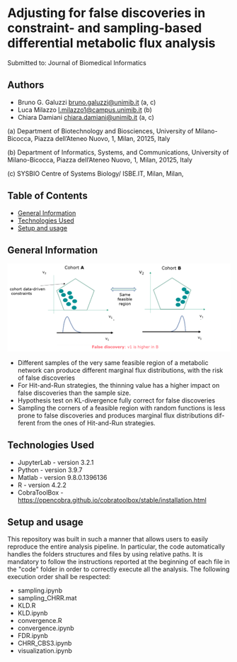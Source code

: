 # Adjusting for false discoveries in constraint- and sampling-based differential metabolic flux analysis
Submitted to: Journal of Biomedical Informatics

## Authors
- Bruno G. Galuzzi <bruno.galuzzi@unimib.it> (a, c)
- Luca Milazzo <l.milazzo1@campus.unimib.it> (b)
- Chiara Damiani <chiara.damiani@unimib.it> (a, c)

(a) Department of Biotechnology and Biosciences, University of Milano-Bicocca, Piazza
dell’Ateneo Nuovo, 1, Milan, 20125, Italy

(b) Department of Informatics, Systems, and Communications, University of
Milano-Bicocca, Piazza dell’Ateneo Nuovo, 1, Milan, 20125, Italy

(c) SYSBIO Centre of Systems Biology/ ISBE.IT, Milan, Milan,

## Table of Contents
* [General Information](#general-information)
* [Technologies Used](#technologies-used)
* [Setup and usage](#setup)

## General Information

![alt text](https://github.com/CompBtBs/FalseDiscoveriesAnalysis/blob/main/image.png)

- Different samples of the very same feasible region of a metabolic network 
can produce different marginal flux distributions, with the risk of false discoveries
- For Hit-and-Run strategies, the thinning value has a higher impact on
false discoveries than the sample size.
- Hypothesis test on KL-divergence fully correct for false discoveries
- Sampling the corners of a feasible region with random functions is less
prone to false discoveries and produces marginal flux distributions dif-
ferent from the ones of Hit-and-Run strategies.


## Technologies Used
- JupyterLab - version 3.2.1
- Python - version 3.9.7
- Matlab - version 9.8.0.1396136
- R - version 4.2.2
- CobraToolBox - https://opencobra.github.io/cobratoolbox/stable/installation.html


## Setup and usage
This repository was built in such a manner that allows users to easily reproduce
the entire analysis pipeline. In particular, the code automatically handles
the folders structures and files by using relative paths. It is mandatory to 
follow the instructions reported at the beginning of each file in the "code"
folder in order to correctly execute all the analysis.
The following execution order shall be respected:
- sampling.ipynb
- sampling_CHRR.mat
- KLD.R
- KLD.ipynb
- convergence.R
- convergence.ipynb
- FDR.ipynb
- CHRR_CBS3.ipynb
- visualization.ipynb


